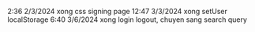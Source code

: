 2:36 2/3/2024 xong css signing page
12:47 3/3/2024 xong setUser localStorage
6:40 3/6/2024 xong login logout, chuyen sang search query